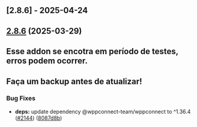 ## [2.8.6] - 2025-04-24
## [2.8.6](https://github.com/wppconnect-team/wppconnect-server/compare/v2.8.5...v2.8.6) (2025-03-29)

## Esse addon se encotra em período de testes, erros podem ocorrer.
## Faça um backup antes de atualizar!

### Bug Fixes

* **deps:** update dependency @wppconnect-team/wppconnect to ^1.36.4 ([#2144](https://github.com/wppconnect-team/wppconnect-server/issues/2144)) ([8087d8b](https://github.com/wppconnect-team/wppconnect-server/commit/8087d8b136c7ad7ec11df59a10105fd98a7e4286))

